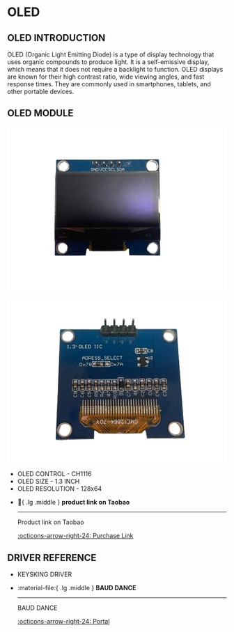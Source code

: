 # OLED

## OLED INTRODUCTION

OLED (Organic Light Emitting Diode) is a type of display technology that uses organic compounds to produce light. It is a self-emissive display, which means that it does not require a backlight to function. OLED displays are known for their high contrast ratio, wide viewing angles, and fast response times. They are commonly used in smartphones, tablets, and other portable devices.

## OLED MODULE

![FRONT](front.png) 

![BACK](back.png)

- OLED CONTROL - CH1116
- OLED SIZE - 1.3 INCH
- OLED RESOLUTION - 128x64

<div class="grid cards" markdown>

-   :shopping_cart:{ .lg .middle } __product link on Taobao__

    ---

    Product link on Taobao


    [:octicons-arrow-right-24: <a href="https://m.tb.cn/h.gNJD403ubrW3ZYi?tk=tceA3fHTq8c" target="_blank"> Purchase Link </a>](#)

</div>

## DRIVER REFERENCE
- KEYSKING DRIVER

<div class="grid cards" markdown>

-   :material-file:{ .lg .middle } __BAUD DANCE__

    ---

    BAUD DANCE


    [:octicons-arrow-right-24: <a href="https://led.baud-dance.com/" target="_blank"> Portal </a>](#)

</div>